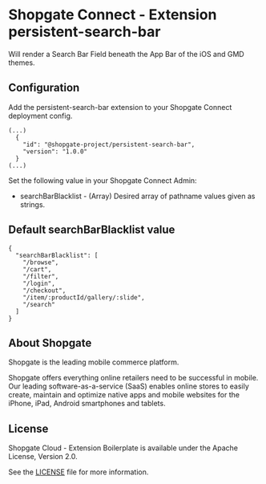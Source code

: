 # Shopgate Connect - Extension persistent-search-bar
Will render a Search Bar Field beneath the App Bar of the iOS and GMD themes. 

## Configuration
Add the persistent-search-bar extension to your Shopgate Connect deployment config.
```
(...)
  {
    "id": "@shopgate-project/persistent-search-bar",
    "version": "1.0.0"
  }
(...)
```
Set the following value in your Shopgate Connect Admin:
* searchBarBlacklist - (Array) Desired array of pathname values given as strings.

## Default searchBarBlacklist value
```
{
  "searchBarBlacklist": [
    "/browse",
    "/cart",
    "/filter",
    "/login",
    "/checkout",
    "/item/:productId/gallery/:slide",
    "/search"
  ]
}
```

## About Shopgate

Shopgate is the leading mobile commerce platform.

Shopgate offers everything online retailers need to be successful in mobile. Our leading
software-as-a-service (SaaS) enables online stores to easily create, maintain and optimize native
apps and mobile websites for the iPhone, iPad, Android smartphones and tablets.


## License

Shopgate Cloud - Extension Boilerplate is available under the Apache License, Version 2.0.

See the [LICENSE](./LICENSE) file for more information.

